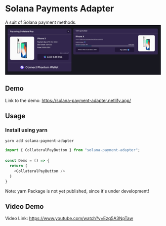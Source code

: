# Solana Payments Adapter

A suit of Solana payment methods.
![Demo Image](./images/demo.png)

## Demo
Link to the demo: https://solana-payment-adapter.netlify.app/

## Usage
### Install using yarn
```shell
yarn add solana-payment-adapter
```
```ts
import { CollateralPayButton } from "solana-payment-adapter";

const Demo = () => {
  return (
    <CollateralPayButton />
  )
}
```
Note: yarn Package is not yet published, since it's under development!

## Video Demo
Video Link: https://www.youtube.com/watch?v=Ezq5A3NpTaw
